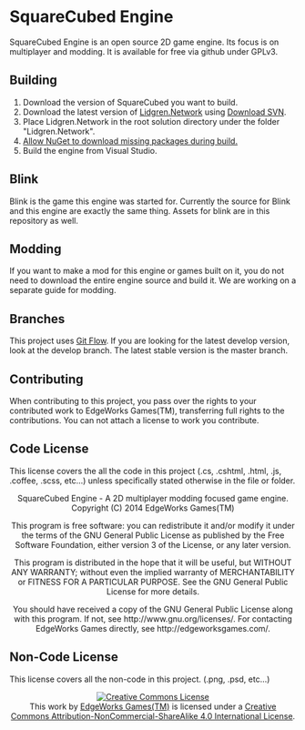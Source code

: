 # SquareCubed Engine #
SquareCubed Engine is an open source 2D game engine. Its focus is on
multiplayer and modding. It is available for free via github under
GPLv3.

## Building ##
1. Download the version of SquareCubed you want to build.
2. Download the latest version of [Lidgren.Network](https://code.google.com/p/lidgren-network-gen3/) using [Download SVN](http://downloadsvn.codeplex.com/).
3. Place Lidgren.Network in the root solution directory under the folder "Lidgren.Network".
4. [Allow NuGet to download missing packages during build.](http://docs.nuget.org/docs/workflows/using-nuget-without-committing-packages)
5. Build the engine from Visual Studio.

## Blink ##
Blink is the game this engine was started for. Currently the source
for Blink and this engine are exactly the same thing. Assets for blink
are in this repository as well.

## Modding ##
If you want to make a mod for this engine or games built on it, you
do not need to download the entire engine source and build it. We
are working on a separate guide for modding.

## Branches ##
This project uses [Git Flow](http://nvie.com/posts/a-successful-git-branching-model/).
If you are looking for the latest develop version, look at the develop branch.
The latest stable version is the master branch.

## Contributing ##
When contributing to this project, you pass over the rights to your contributed work
to EdgeWorks Games(TM), transferring full rights to the contributions. You can not attach
a license to work you contribute.

## Code License ##
This license covers the all the code in this project (.cs, .cshtml, .html, .js, .coffee, .scss, etc...)
unless specifically stated otherwise in the file or folder.
<div align="center">
    <p>
        SquareCubed Engine - A 2D multiplayer modding focused game engine.<br />
        Copyright (C) 2014  EdgeWorks Games(TM)
    </p>
    <p>
        This program is free software: you can redistribute it and/or modify
        it under the terms of the GNU General Public License as published by
        the Free Software Foundation, either version 3 of the License, or
        any later version.
    </p>
    <p>
        This program is distributed in the hope that it will be useful,
        but WITHOUT ANY WARRANTY; without even the implied warranty of
        MERCHANTABILITY or FITNESS FOR A PARTICULAR PURPOSE.  See the
        GNU General Public License for more details.
    </p>
    <p>
        You should have received a copy of the GNU General Public License
        along with this program. If not, see http://www.gnu.org/licenses/.
        For contacting EdgeWorks Games directly, see http://edgeworksgames.com/.
    </p>
</div>

## Non-Code License ##
This license covers all the non-code in this project. (.png, .psd, etc...)
<div align="center">
    <a rel="license" href="http://creativecommons.org/licenses/by-nc-sa/4.0/">
        <img alt="Creative Commons License"
             style="border-width:0"
             src="http://i.creativecommons.org/l/by-nc-sa/4.0/88x31.png" />
    </a><br />
    This work by <a xmlns:cc="http://creativecommons.org/ns#" href="http://edgeworksgames.com/" property="cc:attributionName" rel="cc:attributionURL">EdgeWorks Games(TM)</a> is licensed under a <a rel="license" href="http://creativecommons.org/licenses/by-nc-sa/4.0/">Creative Commons Attribution-NonCommercial-ShareAlike 4.0 International License</a>.
</div>
